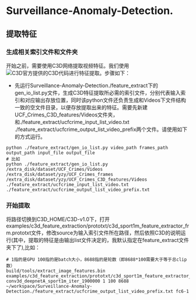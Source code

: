 # Surveillance-Anomaly-Detection.
## 提取特征
### 生成相关索引文件和文件夹
开始之前，需要使用C3D网络提取视频特征。我们使用![C3D官方提供的C3D代码](https://github.com/facebook/C3D/tree/master/C3D-v1.0)进行特征提取。步骤如下：
- 先运行Surveillance-Anomaly-Detection./feature_extract下的gen_io_list.py文件，生成C3D特征提取所必需的索引文件，分别代表输入索引和对应输出存放位置，同时该python文件还负责生成和Videos下文件结构一致的空文件目录，以便存放提取出来的特征。需要先新建UCF_Crimes_C3D_features/Videos文件夹，和./feature_extract/ucfcrime_input_list_video.txt ./feature_extract/ucfcrime_output_list_video_prefix两个文件。请使用如下的方式运行。
```shell
python ./feature_extract/gen_io_list.py video_path frames_path output_path input_file output_file
# 比如
python ./feature_extract/gen_io_list.py /extra_disk/dataset/UCF_Crimes/Videos /extra_disk/dataset/yzy/UCF_Crimes_frames /extra_disk/dataset/yzy/UCF_Crimes_C3D_features/Videos ./feature_extract/ucfcrime_input_list_video.txt ./feature_extract/ucfcrime_output_list_video_prefix.txt
```
### 开始提取
将路径切换到C3D_HOME/C3D-v1.0下，打开examples/c3d_feature_extraction/prototxt/c3d_sport1m_feature_extractor_frm.prototxt文件，修改source为输入索引文件所在路径，然后依照C3D的说明运行(其中，提取的特征是由输出list文件决定的，我默认指定在feature_extract文件夹下了),比如：
```shell
# 1指的是GPU 100指的是batch大小，8688指的是轮数（即8688*100需要大于等于总clip数）
build/tools/extract_image_features.bin examples/c3d_feature_extraction/prototxt/c3d_sport1m_feature_extractor_frm.prototxt conv3d_deepnetA_sport1m_iter_1900000 1 100 8688 ~/workspace/Surveillance-Anomaly-Detection./feature_extract/ucfcrime_output_list_video_prefix.txt fc6-1
```



